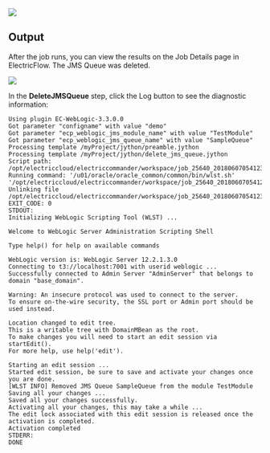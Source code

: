 <img src="../../plugins/EC-WebLogic/images/DeleteJMSQueue/Form.png" />

## Output

After the job runs, you can view the results on the Job Details page in ElectricFlow. The JMS Queue was deleted.

<img src="../../plugins/EC-WebLogic/images/DeleteJMSQueue/Summary.png" />

In the <b>DeleteJMSQueue</b> step, click the Log button to see the diagnostic information:


    Using plugin EC-WebLogic-3.3.0.0
    Got parameter "configname" with value "demo"
    Got parameter "ecp_weblogic_jms_module_name" with value "TestModule"
    Got parameter "ecp_weblogic_jms_queue_name" with value "SampleQueue"
    Processing template /myProject/jython/preamble.jython
    Processing template /myProject/jython/delete_jms_queue.jython
    Script path: /opt/electriccloud/electriccommander/workspace/job_25640_20180607054123/exec_471983963746803.jython
    Running command: '/u01/oracle/oracle_common/common/bin/wlst.sh' '/opt/electriccloud/electriccommander/workspace/job_25640_20180607054123/exec_471983963746803.jython'
    Unlinking file /opt/electriccloud/electriccommander/workspace/job_25640_20180607054123/exec_471983963746803.jython
    EXIT_CODE: 0
    STDOUT:
    Initializing WebLogic Scripting Tool (WLST) ...

    Welcome to WebLogic Server Administration Scripting Shell

    Type help() for help on available commands

    WebLogic version is: WebLogic Server 12.2.1.3.0
    Connecting to t3://localhost:7001 with userid weblogic ...
    Successfully connected to Admin Server "AdminServer" that belongs to domain "base_domain".

    Warning: An insecure protocol was used to connect to the server.
    To ensure on-the-wire security, the SSL port or Admin port should be used instead.

    Location changed to edit tree.
    This is a writable tree with DomainMBean as the root.
    To make changes you will need to start an edit session via startEdit().
    For more help, use help('edit').

    Starting an edit session ...
    Started edit session, be sure to save and activate your changes once you are done.
    [WLST INFO] Removed JMS Queue SampleQueue from the module TestModule
    Saving all your changes ...
    Saved all your changes successfully.
    Activating all your changes, this may take a while ...
    The edit lock associated with this edit session is released once the activation is completed.
    Activation completed
    STDERR:
    DONE
